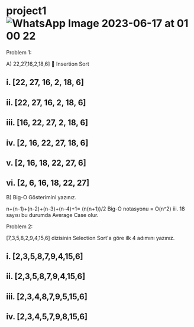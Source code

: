 # project1![WhatsApp Image 2023-06-17 at 01 00 22](https://github.com/muratoztin/project1/assets/111575893/68b7a179-fb7d-4eb3-ab4c-a1171cd34005)
Problem 1:

A)	22,27,16,2,18,6]  Insertion Sort

##	i.	[22, 27, 16, 2, 18, 6] 
##	ii.	[22, 27, 16, 2, 18, 6] 
##	iii.	[16, 22, 27, 2, 18, 6] 
##	iv.	[2, 16, 22, 27, 18, 6] 
##	v.	[2, 16, 18, 22, 27, 6] 
##	vi.	[2, 6, 16, 18, 22, 27] 

B)	Big-O Gösterimini yazınız.

n+(n-1)+(n-2)+(n-3)+(n-4)+1= (n(n+1))/2	
Big-O notasyonu = O(n^2)
iii.	18 sayısı bu durumda Average Case olur.



Problem 2:

[7,3,5,8,2,9,4,15,6] dizisinin Selection Sort'a göre ilk 4 adımını yazınız.

##	i.	[2,3,5,8,7,9,4,15,6]
##	ii.	[2,3,5,8,7,9,4,15,6]
##	iii.	[2,3,4,8,7,9,5,15,6]
##	iv.	[2,3,4,5,7,9,8,15,6]


